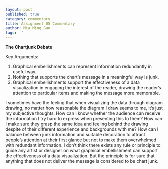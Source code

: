 ```yaml
---
layout: post
published: true
category: commentary
title: Assignment 05 Commentary
author: Mia Ming Guo
tags: ''
---
```

**The Chartjunk Debate**

Key Arguments:

1. Graphical embellishments can represent information redundantly in useful way.
2. Nothing that supports the chart’s message in a meaningful way is junk.
3. Graphical embellishments support the effectiveness of a data visualization in engaging the interest of the reader, drawing the reader’s attention to particular items and making the message more memorable.

I sometimes have the feeling that when visualizing the data through diagram drawing, no matter how reasonable the diagram I draw seems to me, it’s just my subjective thoughts. How can I know whether the audience can receive the information I try hard to express when presenting this to them? How can I make sure they grasp the same idea and feeling behind the drawing despite of their different experience and backgrounds with me? How can I balance between junk information and suitable decoration to attract people’s attention at their first glance but not to make them overwhelmed with redundant information. I don’t think there exists any rule or principle to guide any artist or designer on what graphical embellishment can support the effectiveness of a data visualization. But the principle is for sure that anything that does not deliver the message is considered to be chart junk. 



